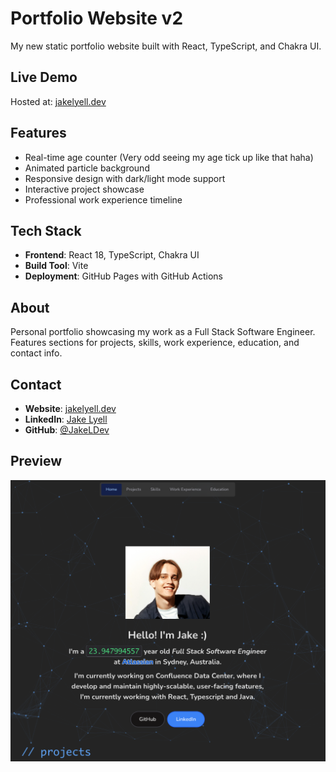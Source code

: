# Portfolio Website v2

My new static portfolio website built with React, TypeScript, and Chakra UI.

## Live Demo

Hosted at: [jakelyell.dev](https://jakelyell.dev)

## Features

- Real-time age counter (Very odd seeing my age tick up like that haha)
- Animated particle background
- Responsive design with dark/light mode support
- Interactive project showcase
- Professional work experience timeline

## Tech Stack

- **Frontend**: React 18, TypeScript, Chakra UI
- **Build Tool**: Vite
- **Deployment**: GitHub Pages with GitHub Actions

## About

Personal portfolio showcasing my work as a Full Stack Software Engineer. Features sections for projects, skills, work experience, education, and contact info.

## Contact

- **Website**: [jakelyell.dev](https://jakelyell.dev)
- **LinkedIn**: [Jake Lyell](https://www.linkedin.com/in/jake-lyell/)
- **GitHub**: [@JakeLDev](https://github.com/JakeLDev)

## Preview

![Website preview](<website screenshot.png>)
